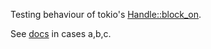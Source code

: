 Testing behaviour of tokio's [Handle::block_on](https://docs.rs/tokio/latest/tokio/runtime/struct.Handle.html#method.block_on).

See [docs]() in cases a,b,c.